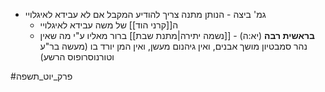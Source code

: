 * גמ' ביצה - הנותן מתנה צריך להודיע המקבל אם לא עבידא לאיגלויי
	* ה[[קרני הוד]] של משה עבידא לאיגלויי
	* **בראשית רבה** (יא:ה) \- [[נשמה יתירה|מתנת שבת]] ברור מאליו ע"י מה שאין נהר סמבטיון מושך אבנים, ואין גיהנום מעשן, ואין המן יורד בו (מעשה בר"ע וטורנוסרופוס הרשע)

#פרק_יוט_תשפה